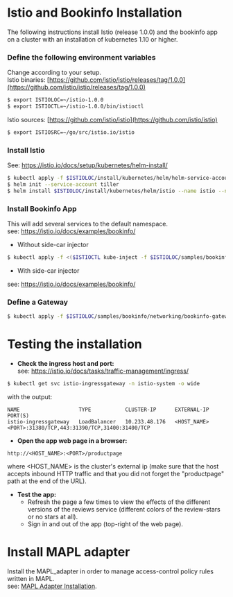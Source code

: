 # Istio and Bookinfo Installation

The following instructions install Istio (release 1.0.0) and the bookinfo app on a cluster with an installation of kubernetes 1.10 or higher.  

### Define the following environment variables
Change according to your setup.  
Istio binaries: [https://github.com/istio/istio/releases/tag/1.0.0](https://github.com/istio/istio/releases/tag/1.0.0)
```bash
$ export ISTIOLOC=~/istio-1.0.0
$ export ISTIOCTL=~/istio-1.0.0/bin/istioctl
```
Istio sources: [https://github.com/istio/istio](https://github.com/istio/istio)
```bash
$ export ISTIOSRC=~/go/src/istio.io/istio
```
### Install Istio
See: https://istio.io/docs/setup/kubernetes/helm-install/

```bash
$ kubectl apply -f $ISTIOLOC/install/kubernetes/helm/helm-service-account.yaml
$ helm init --service-account tiller
$ helm install $ISTIOLOC/install/kubernetes/helm/istio --name istio --namespace istio-system
```
### Install Bookinfo App
This will add several services to the default namespace.  
see: https://istio.io/docs/examples/bookinfo/
*  Without side-car injector
```bash
$ kubectl apply -f <($ISTIOCTL kube-inject -f $ISTIOLOC/samples/bookinfo/platform/kube/bookinfo.yaml)
```
* With side-car injector

see: https://istio.io/docs/examples/bookinfo/

### Define a Gateway
```bash
$ kubectl apply -f $ISTIOLOC/samples/bookinfo/networking/bookinfo-gateway.yaml
```

# Testing the installation

* __Check the ingress host and port:__  
see: https://istio.io/docs/tasks/traffic-management/ingress/

```bash
$ kubectl get svc istio-ingressgateway -n istio-system -o wide
```
with the output:
```
NAME                   TYPE           CLUSTER-IP      EXTERNAL-IP        PORT(S)
istio-ingressgateway   LoadBalancer   10.233.48.176   <HOST_NAME>        <PORT>:31380/TCP,443:31390/TCP,31400:31400/TCP
```

* __Open the app web page in a browser:__
```
http://<HOST_NAME>:<PORT>/productpage
```
where <HOST_NAME> is the cluster's external ip (make sure that the host accepts inbound HTTP traffic and that you did not forget the "productpage" path at the end of the URL).


* __Test the app:__   
  - Refresh the page a few times to view the effects of the different versions of the reviews service (different colors of the review-stars or no stars at all).
  - Sign in and out of the app (top-right of the web page).
  
# Install MAPL adapter
Install the MAPL_adapter in order to manage access-control policy rules written in MAPL.  
see: [MAPL Adapter Installation](https://github.com/octarinesec/MAPL/tree/master/MAPL_adapter/docs/ADAPTER_INSTALLATION.md). 